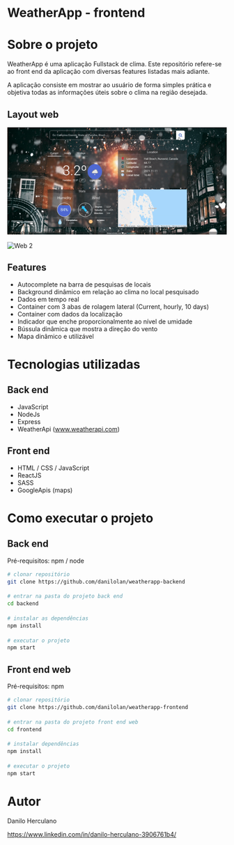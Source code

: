 # WeatherApp - frontend

# Sobre o projeto

WeatherApp é uma aplicação Fullstack de clima. Este repositório refere-se ao front end da aplicação com diversas features listadas mais adiante.

A aplicação consiste em mostrar ao usuário de forma simples prática e objetiva todas as informações úteis sobre o clima na região desejada.

## Layout web
![Web 1](https://github.com/danilolan/assets/blob/main/weatherapp1.gif)

![Web 2](https://github.com/danilolan/assets/blob/main/weatherapp2.gif)
## Features
- Autocomplete na barra de pesquisas de locais
- Background dinâmico em relação ao clima no local pesquisado
- Dados em tempo real
- Container com 3 abas de rolagem lateral (Current, hourly, 10 days)
- Container com dados da localização
- Indicador que enche proporcionalmente ao nível de umidade
- Bússula dinâmica que mostra a direção do vento
- Mapa dinâmico e utilizável

# Tecnologias utilizadas
## Back end
- JavaScript
- NodeJs
- Express
- WeatherApi (www.weatherapi.com)

## Front end
- HTML / CSS / JavaScript
- ReactJS
- SASS
- GoogleApis (maps)

# Como executar o projeto

## Back end
Pré-requisitos: npm / node

```bash
# clonar repositório
git clone https://github.com/danilolan/weatherapp-backend

# entrar na pasta do projeto back end
cd backend

# instalar as dependências
npm install

# executar o projeto
npm start
```

## Front end web
Pré-requisitos: npm 

```bash
# clonar repositório
git clone https://github.com/danilolan/weatherapp-frontend

# entrar na pasta do projeto front end web
cd frontend

# instalar dependências
npm install

# executar o projeto
npm start
```

# Autor

Danilo Herculano

https://www.linkedin.com/in/danilo-herculano-3906761b4/

